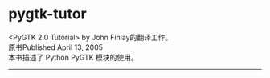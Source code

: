 pygtk-tutor
===========
<PyGTK 2.0 Tutorial> by John Finlay的翻译工作。<br />
原书Published April 13, 2005<br />
本书描述了 Python PyGTK 模块的使用。
<hr />
